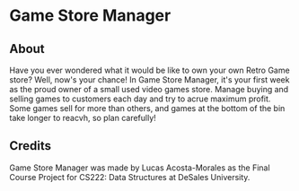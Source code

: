 # Game Store Manager

## About

Have you ever wondered what it would be like to own your own Retro Game store? Well, now's your chance! In Game Store Manager, it's your first week as the proud owner of a small used video games store. Manage buying and selling games to customers each day and try to acrue maximum profit. Some games sell for more than others, and games at the bottom of the bin take longer to reacvh, so plan carefully!

## Credits

Game Store Manager was made by Lucas Acosta-Morales as the Final Course Project for CS222: Data Structures at DeSales University.
